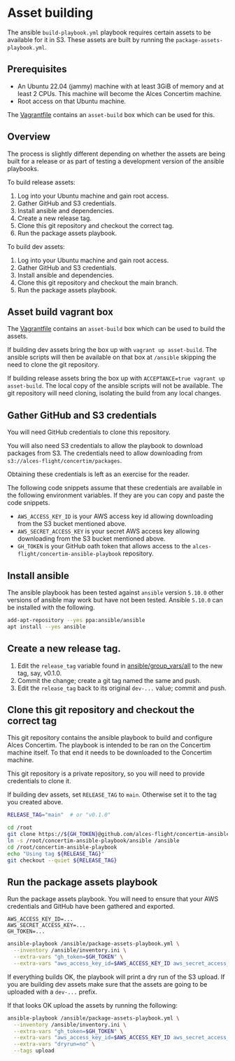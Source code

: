 # Asset building

The ansible `build-playbook.yml` playbook requires certain assets to be
available for it in S3.  These assets are built by running the
`package-assets-playbook.yml`.

## Prerequisites

* An Ubuntu 22.04 (jammy) machine with at least 3GiB of memory and at least 2
  CPUs.  This machine will become the Alces Concertim machine.
* Root access on that Ubuntu machine.

The [Vagrantfile](/contrib/dev/vagrant/Vagrantfile) contains an `asset-build` box which can
be used for this.

## Overview

The process is slightly different depending on whether the assets are being
built for a release or as part of testing a development version of the ansible
playbooks.

To build release assets:

1. Log into your Ubuntu machine and gain root access.
2. Gather GitHub and S3 credentials.
3. Install ansible and dependencies.
4. Create a new release tag.
5. Clone this git repository and checkout the correct tag.
6. Run the package assets playbook.

To build dev assets:

1. Log into your Ubuntu machine and gain root access.
2. Gather GitHub and S3 credentials.
3. Install ansible and dependencies.
4. Clone this git repository and checkout the main branch.
5. Run the package assets playbook.

## Asset build vagrant box

The [Vagrantfile](/contrib/dev/vagrant/Vagrantfile) contains an `asset-build` box which can
be used to build the assets.

If building dev assets bring the box up with `vagrant up asset-build`.  The
ansible scripts will then be available on that box at `/ansible` skipping the
need to clone the git repository.

If building release assets bring the box up with `ACCEPTANCE=true vagrant up
asset-build`.  The local copy of the ansible scripts will not be available. The
git repository will need cloning, isolating the build from any local changes.


## Gather GitHub and S3 credentials

You will need GitHub credentials to clone this repository.

You will also need S3 credentials to allow the playbook to download packages
from S3.  The credentials need to allow downloading from
`s3://alces-flight/concertim/packages`.

Obtaining these credentials is left as an exercise for the reader.

The following code snippets assume that these credentials are available in the
following environment variables.  If they are you can copy and paste the code
snippets.

* `AWS_ACCESS_KEY_ID` is your AWS access key id allowing downloading from
  the S3 bucket mentioned above.
* `AWS_SECRET_ACCESS_KEY` is your secret AWS access key allowing downloading
  from the S3 bucket mentioned above.
* `GH_TOKEN` is your GitHub oath token that allows access to the
  `alces-flight/concertim-ansible-playbook` repository.

## Install ansible

The ansible playbook has been tested against `ansible` version `5.10.0` other
versions of ansible may work but have not been tested.  Ansible `5.10.0` can
be installed with the following.

```bash
add-apt-repository --yes ppa:ansible/ansible
apt install --yes ansible
```

## Create a new release tag.

1. Edit the `release_tag` variable found in
   [ansible/group_vars/all](group_vars/all) to the new tag, say,
   v0.1.0.
2. Commit the change; create a git tag named the same and push.
3. Edit the `release_tag` back to its original `dev-...` value; commit and
   push.

## Clone this git repository and checkout the correct tag

This git repository contains the ansible playbook to build and configure Alces
Concertim.  The playbook is intended to be ran on the Concertim machine itself.
To that end it needs to be downloaded to the Concertim machine.

This git repository is a private repository, so you will need to provide
credentials to clone it.

If building dev assets, set `RELEASE_TAG` to `main`.  Otherwise set it to the
tag you created above.

```bash
RELEASE_TAG="main"  # or "v0.1.0"
```

```bash
cd /root
git clone https://${GH_TOKEN}@github.com/alces-flight/concertim-ansible-playbook.git
ln -s /root/concertim-ansible-playbook/ansible /ansible
cd /root/concertim-ansible-playbook
echo "Using tag ${RELEASE_TAG}"
git checkout --quiet ${RELEASE_TAG}
```

## Run the package assets playbook

Run the package assets playbook. You will need to ensure that your AWS
credentials and GitHub have been gathered and exported.

```
AWS_ACCESS_KEY_ID=...
AWS_SECRET_ACCESS_KEY=...
GH_TOKEN=...
```

```bash
ansible-playbook /ansible/package-assets-playbook.yml \
  --inventory /ansible/inventory.ini \
  --extra-vars "gh_token=$GH_TOKEN" \
  --extra-vars "aws_access_key_id=$AWS_ACCESS_KEY_ID aws_secret_access_key=$AWS_SECRET_ACCESS_KEY"
```

If everything builds OK, the playbook will print a dry run of the S3 upload. If
you are building dev assets make sure that the assets are going to be uploaded
with a `dev-...` prefix.

If that looks OK upload the assets by running the following:

```bash
ansible-playbook /ansible/package-assets-playbook.yml \
  --inventory /ansible/inventory.ini \
  --extra-vars "gh_token=$GH_TOKEN" \
  --extra-vars "aws_access_key_id=$AWS_ACCESS_KEY_ID aws_secret_access_key=$AWS_SECRET_ACCESS_KEY" \
  --extra-vars "dryrun=no" \
  --tags upload
```
